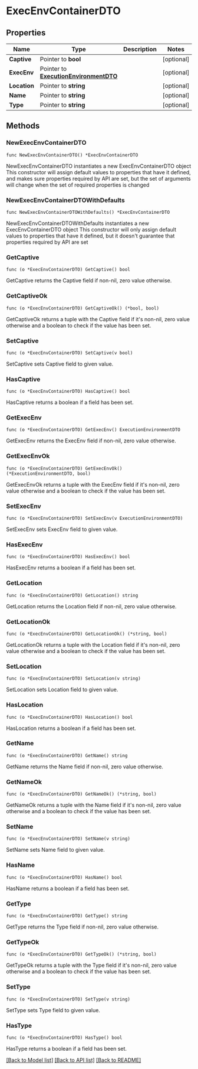 # ExecEnvContainerDTO

## Properties

Name | Type | Description | Notes
------------ | ------------- | ------------- | -------------
**Captive** | Pointer to **bool** |  | [optional] 
**ExecEnv** | Pointer to [**ExecutionEnvironmentDTO**](ExecutionEnvironmentDTO.md) |  | [optional] 
**Location** | Pointer to **string** |  | [optional] 
**Name** | Pointer to **string** |  | [optional] 
**Type** | Pointer to **string** |  | [optional] 

## Methods

### NewExecEnvContainerDTO

`func NewExecEnvContainerDTO() *ExecEnvContainerDTO`

NewExecEnvContainerDTO instantiates a new ExecEnvContainerDTO object
This constructor will assign default values to properties that have it defined,
and makes sure properties required by API are set, but the set of arguments
will change when the set of required properties is changed

### NewExecEnvContainerDTOWithDefaults

`func NewExecEnvContainerDTOWithDefaults() *ExecEnvContainerDTO`

NewExecEnvContainerDTOWithDefaults instantiates a new ExecEnvContainerDTO object
This constructor will only assign default values to properties that have it defined,
but it doesn't guarantee that properties required by API are set

### GetCaptive

`func (o *ExecEnvContainerDTO) GetCaptive() bool`

GetCaptive returns the Captive field if non-nil, zero value otherwise.

### GetCaptiveOk

`func (o *ExecEnvContainerDTO) GetCaptiveOk() (*bool, bool)`

GetCaptiveOk returns a tuple with the Captive field if it's non-nil, zero value otherwise
and a boolean to check if the value has been set.

### SetCaptive

`func (o *ExecEnvContainerDTO) SetCaptive(v bool)`

SetCaptive sets Captive field to given value.

### HasCaptive

`func (o *ExecEnvContainerDTO) HasCaptive() bool`

HasCaptive returns a boolean if a field has been set.

### GetExecEnv

`func (o *ExecEnvContainerDTO) GetExecEnv() ExecutionEnvironmentDTO`

GetExecEnv returns the ExecEnv field if non-nil, zero value otherwise.

### GetExecEnvOk

`func (o *ExecEnvContainerDTO) GetExecEnvOk() (*ExecutionEnvironmentDTO, bool)`

GetExecEnvOk returns a tuple with the ExecEnv field if it's non-nil, zero value otherwise
and a boolean to check if the value has been set.

### SetExecEnv

`func (o *ExecEnvContainerDTO) SetExecEnv(v ExecutionEnvironmentDTO)`

SetExecEnv sets ExecEnv field to given value.

### HasExecEnv

`func (o *ExecEnvContainerDTO) HasExecEnv() bool`

HasExecEnv returns a boolean if a field has been set.

### GetLocation

`func (o *ExecEnvContainerDTO) GetLocation() string`

GetLocation returns the Location field if non-nil, zero value otherwise.

### GetLocationOk

`func (o *ExecEnvContainerDTO) GetLocationOk() (*string, bool)`

GetLocationOk returns a tuple with the Location field if it's non-nil, zero value otherwise
and a boolean to check if the value has been set.

### SetLocation

`func (o *ExecEnvContainerDTO) SetLocation(v string)`

SetLocation sets Location field to given value.

### HasLocation

`func (o *ExecEnvContainerDTO) HasLocation() bool`

HasLocation returns a boolean if a field has been set.

### GetName

`func (o *ExecEnvContainerDTO) GetName() string`

GetName returns the Name field if non-nil, zero value otherwise.

### GetNameOk

`func (o *ExecEnvContainerDTO) GetNameOk() (*string, bool)`

GetNameOk returns a tuple with the Name field if it's non-nil, zero value otherwise
and a boolean to check if the value has been set.

### SetName

`func (o *ExecEnvContainerDTO) SetName(v string)`

SetName sets Name field to given value.

### HasName

`func (o *ExecEnvContainerDTO) HasName() bool`

HasName returns a boolean if a field has been set.

### GetType

`func (o *ExecEnvContainerDTO) GetType() string`

GetType returns the Type field if non-nil, zero value otherwise.

### GetTypeOk

`func (o *ExecEnvContainerDTO) GetTypeOk() (*string, bool)`

GetTypeOk returns a tuple with the Type field if it's non-nil, zero value otherwise
and a boolean to check if the value has been set.

### SetType

`func (o *ExecEnvContainerDTO) SetType(v string)`

SetType sets Type field to given value.

### HasType

`func (o *ExecEnvContainerDTO) HasType() bool`

HasType returns a boolean if a field has been set.


[[Back to Model list]](../README.md#documentation-for-models) [[Back to API list]](../README.md#documentation-for-api-endpoints) [[Back to README]](../README.md)


